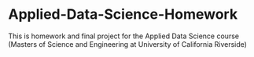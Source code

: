 # Applied-Data-Science-Homework

This is homework and final project for the Applied Data Science course (Masters of Science and Engineering at University of California Riverside)
